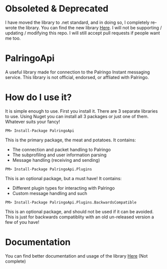 # Obsoleted & Deprecated
I have moved the library to .net standard, and in doing so, I completely re-wrote the library. You can find the new library [Here](https://github.com/calico-crusade/palringo-api-std). I will not be supporting / updating / modifying this repo. I will still accept pull requests if people want me too.

# PalringoApi
A useful library made for connection to the Palringo Instant messaging service.
This library is not official, endorsed, or affliated with Palringo.

# How do I use it?
It is simple enough to use. First you install it. There are 3 separate libraries to use.
Using Nuget you can install all 3 packages or just one of them. Whatever suits your fancy!

```
PM> Install-Package PalringoApi
```
This is the primary package, the meat and potatoes.
It contains:
* The connection and packet handling to Palringo
* The subprofiling and user information parsing
* Message handling (receiving and sending)

```
PM> Install-Package PalringoApi.Plugins
```
This is an optional package, but a must have!
It contains:
* Different plugin types for interacting with Palringo
* Custom message handling and such

```
PM> Install-Package PalringoApi.Plugins.BackwardsCompatible
```
This is an optional package, and should not be used if it can be avoided.
This is just for backwards compatiblity with an old un-released version a few of you have!

# Documentation
You can find better documentation and usage of the library [Here](http://docs.dontpanicitscool.org/palringo) (Not complete)

